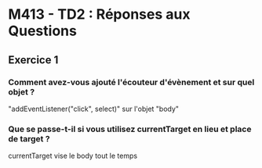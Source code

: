 # M413 - TD2 : Réponses aux Questions

## Exercice 1

### Comment avez-vous ajouté l'écouteur d'évènement et sur quel objet ?
"addEventListener("click", select)" sur l'objet "body"

### Que se passe-t-il si vous utilisez currentTarget en lieu et place de target ?
currentTarget vise le body tout le temps